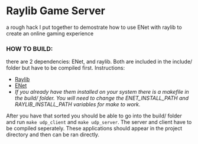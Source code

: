 # Raylib Game Server
 a rough hack I put together to demostrate how to use ENet with raylib to create an online gaming experience
 
 ### HOW TO BUILD:
 there are 2 dependencies: ENet, and raylib. Both are included in the include/ folder but have to be compiled first. Instructions:
- [Raylib](http://enet.bespin.org/Installation.html)
- [ENet](http://enet.bespin.org/Installation.html)
- *If you already have them installed on your system there is a makefile in the build/ folder. You will need to change the ENET_INSTALL_PATH and RAYLIB_INSTALL_PATH variables for make to work.* 

After you have that sorted you should be able to go into the build/ folder and run ```make udp_client``` and ```make udp_server```. The server and client have to be compiled seperately. These applications should appear in the project directory and then can be ran directly.
